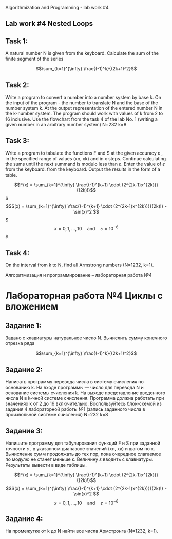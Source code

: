 Algorithmization and Programming - lab work #4

## Lab work #4 Nested Loops

## **Task 1:**

A natural number N is given from the keyboard. Calculate the sum of the finite segment of the series

$$\sum_{k=1}^{\infty} \frac{(-1)^k}{(2k+1)^2}$$

## **Task 2:**

Write a program to convert a number into a number system by base
k. On the input of the program - the number to translate N and the base of the number system k. At the output
representation of the entered number N in the k-number system. The program should work with
values of k from 2 to 16 inclusive. Use the flowchart from the task 4 of the lab
No. 1 (writing a given number in an arbitrary number system)
N=232 k=8

## **Task 3:**

Write a program to tabulate the functions F and S at the given
accuracy $\varepsilon$ , in the specified range of values (xn, xk) and in x steps. Continue calculating the sums
until the next summand is modulo less than $\varepsilon$. Enter the value of $\varepsilon$ from the keyboard.
from the keyboard.
Output the results in the form of a table.

$$F(x) = \sum_{k=1}^{\infty} \frac{(-1)^{k+1} \cdot (2^{2k-1}x^{2k})}{(2k)!}$$
$$$S(x) = \sum_{k=1}^{\infty} \frac{(-1)^{k+1} \cdot (2^{2k-1}x^{2k})}{(2k)!} - \sin(x)^2 $$$
$$x = 0, 1, \ldots, 10 \quad \text{and} \quad \varepsilon = 10^{-6}$$$.

## **Task 4:**

On the interval from k to N, find all Armstrong numbers (N=1232, k=1).

Алгоритмизация и программирование – лабораторная работа №4

# Лабораторная работа №4 Циклы с вложением

## **Задание 1:**

Задано с клавиатуры натуральное число N. Вычислить сумму конечного отрезка ряда

$$\sum_{k=1}^{\infty} \frac{(-1)^k}{(2k+1)^2}$$

## **Задание 2:**

Написать программу перевода числа в систему счисления по основанию
k. На входе программы — число для перевода N и основание системы счисления k. На выходе
представление введенного числа N в k-чной системе счисления. Программа должна работать при
значениях k от 2 до 16 включительно. Воспользуйтесь блок-схемой из задания 4 лабораторной
работы №1 (запись заданного числа в произвольной системе счисления)
N=232 k=8

## **Задание 3:**

Напишите программу для табулирования функций F и S при заданной
точности $\varepsilon$ , в указанном диапазоне значений (хн, хк) и шагом по x. Вычисление сумм продолжать
до тех пор, пока очередное слагаемое по модулю не станет меньше $\varepsilon$. Величину $\varepsilon$ вводить с
клавиатуры.\
Результаты вывести в виде таблицы.

$$F(x) = \sum_{k=1}^{\infty} \frac{(-1)^{k+1} \cdot (2^{2k-1}x^{2k})}{(2k)!}$$
$$S(x) = \sum_{k=1}^{\infty} \frac{(-1)^{k+1} \cdot (2^{2k-1}x^{2k})}{(2k)!} - \sin(x)^2 $$
$$x = 0, 1, \ldots, 10 \quad \text{and} \quad \varepsilon = 10^{-6}$$

## **Задание 4:**

На промежутке от k до N найти все числа Армстронга (N=1232, k=1).